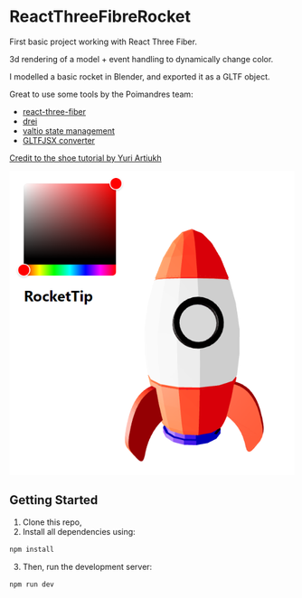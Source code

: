 # ReactThreeFibreRocket

First basic project working with React Three Fiber. 

3d rendering of a model + event handling to dynamically change color.

I modelled a basic rocket in Blender, and exported it as a GLTF object.

Great to use some tools by the Poimandres team:


* [react-three-fiber](https://docs.pmnd.rs/react-three-fiber/getting-started/introduction)
* [drei](https://drei.pmnd.rs/)
* [valtio state management](https://valtio.pmnd.rs/)
* [GLTFJSX converter](https://github.com/pmndrs/gltfjsx)


[Credit to the shoe tutorial by Yuri Artiukh](https://www.youtube.com/watch?v=xy_tbV4pC54)


![React Three Fiber Rocket](https://github.com/ChillySandwich/ReactThreeFibreRocket/blob/main/public/Rocket.PNG)

## Getting Started

1. Clone this repo,
2. Install all dependencies using:
```bash
npm install
```

3. Then, run the development server:

```bash
npm run dev
```



